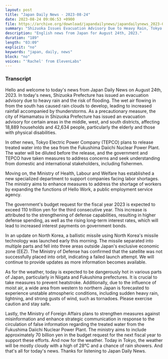```yaml
---
layout: post
title: "Japan Daily News - 2023-08-24"
date: 2023-08-24 09:06:53 +0900
file: https://archive.org/download/japandailynews/japandailynews_2023-08-24.mp3
summary: "Shizuoka Issues Evacuation Advisory Due to Heavy Rain, Tokyo Electric Power to Release Treated Water into Sea, & more…"
description: "English news from Japan for August 24th, 2023."
duration: "189"
length: "03:09"
explicit: "no"
keywords: "japan, daily, news"
block: "no"
voices: "'Rachel' from ElevenLabs"
---
```


### Transcript

Hello and welcome to today's news from Japan Daily News on August 24th, 2023. In today's news, Shizuoka Prefecture has issued an evacuation advisory due to heavy rain and the risk of flooding. The wet air flowing in from the south has caused rain clouds to develop, leading to increased rainfall accompanied by thunderstorms. As a precautionary measure, the city of Hamamatsu in Shizuoka Prefecture has issued an evacuation advisory for certain areas in the middle, west, and south districts, affecting 18,889 households and 42,634 people, particularly the elderly and those with physical disabilities.

In other news, Tokyo Electric Power Company (TEPCO) plans to release treated water into the sea from the Fukushima Daiichi Nuclear Power Plant. The water will be diluted before the release, and the government and TEPCO have taken measures to address concerns and seek understanding from domestic and international stakeholders, including fishermen.

Moving on, the Ministry of Health, Labour and Welfare has established a new specialized department to support companies facing labor shortages. The ministry aims to enhance measures to address the shortage of workers by expanding the functions of Hello Work, a public employment service agency.

The government's budget request for the fiscal year 2023 is expected to exceed 110 trillion yen for the third consecutive year. This increase is attributed to the strengthening of defense capabilities, resulting in higher defense spending, as well as the rising long-term interest rates, which will lead to increased interest payments on government bonds.

In an update on North Korea, a ballistic missile using North Korea's missile technology was launched early this morning. The missile separated into multiple parts and fell into three areas outside Japan's exclusive economic zone (EEZ). The Ministry of Defense has confirmed that the satellite was not successfully placed into orbit, indicating a failed launch attempt. We will continue to provide updates as more information becomes available.

As for the weather, today is expected to be dangerously hot in various parts of Japan, particularly in Niigata and Fukushima prefectures. It is crucial to take measures to prevent heatstroke. Additionally, due to the influence of moist air, a wide area from western to northern Japan is forecasted to experience unstable atmospheric conditions, including sudden heavy rain, lightning, and strong gusts of wind, such as tornadoes. Please exercise caution and stay safe.

Lastly, the Ministry of Foreign Affairs plans to strengthen measures against misinformation and enhance strategic communication in response to the circulation of false information regarding the treated water from the Fukushima Daiichi Nuclear Power Plant. The ministry aims to include approximately 70 billion yen in the budget request for the next fiscal year to support these efforts. And now for the weather. Today in Tokyo, the weather will be mostly cloudy with a high of 28°C and a chance of rain showers.  And that's all for today's news. Thanks for listening to Japan Daily News.
